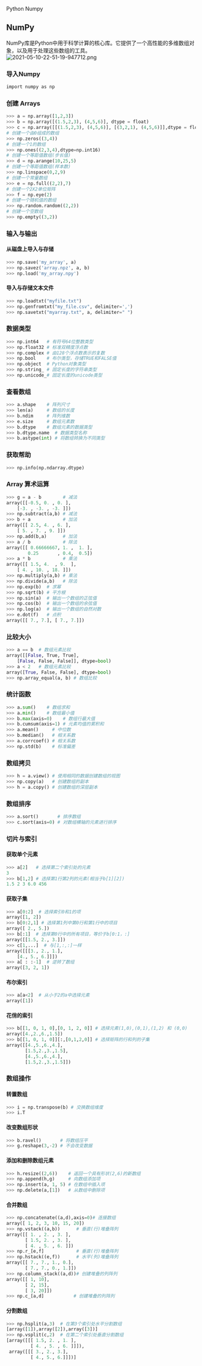 Python Numpy
<a name="kprF7"></a>
## NumPy
NumPy库是Python中用于科学计算的核心库。它提供了一个高性能的多维数组对象，以及用于处理这些数组的工具。<br />![2021-05-10-22-51-19-947712.png](./img/1620658501297-cb39465d-a4ca-426d-978f-6a0abb590a00.png)
<a name="HgYfi"></a>
### 导入Numpy
```python
import numpy as np
```
<a name="zKwCo"></a>
### 创建 Arrays
```python
>>> a = np.array([1,2,3])
>>> b = np.array([(1.5,2,3), (4,5,6)], dtype = float)
>>> c = np.array([[(1.5,2,3), (4,5,6)], [(3,2,1), (4,5,6)]],dtype = float)
# 创建一个由0组成的数组
>>> np.zeros((3,4)) 
# 创建一个1的数组
>>> np.ones((2,3,4),dtype=np.int16) 
# 创建一个等距值数组(步长值)
>>> d = np.arange(10,25,5) 
# 创建一个等距值数组(样本数)
>>> np.linspace(0,2,9) 
# 创建一个常量数组
>>> e = np.full((2,2),7) 
# 创建一个2X2单位矩阵
>>> f = np.eye(2) 
# 创建一个随机值的数组
>>> np.random.random((2,2)) 
# 创建一个空数组
>>> np.empty((3,2)) 
```
<a name="UC2b3"></a>
### 输入与输出
<a name="eYgyn"></a>
#### 从磁盘上导入与存储
```python
>>> np.save('my_array', a)
>>> np.savez('array.npz', a, b)
>>> np.load('my_array.npy')
```
<a name="flQX7"></a>
#### 导入与存储文本文件
```python
>>> np.loadtxt("myfile.txt")
>>> np.genfromtxt("my_file.csv", delimiter=',')
>>> np.savetxt("myarray.txt", a, delimiter=" ")
```
<a name="jLbNQ"></a>
### 数据类型
```python
>>> np.int64   # 有符号64位整数类型
>>> np.float32 # 标准双精度浮点数
>>> np.complex # 由128个浮点数表示的复数
>>> np.bool    # 布尔类型，存储TRUE和FALSE值
>>> np.object  # Python对象类型
>>> np.string_ # 固定长度的字符串类型
>>> np.unicode_# 固定长度的unicode类型
```
<a name="m3diK"></a>
### 查看数组
```python
>>> a.shape    # 阵列尺寸
>>> len(a)     # 数组的长度
>>> b.ndim     # 阵列维数
>>> e.size     # 数组元素数
>>> b.dtype    # 数组元素的数据类型
>>> b.dtype.name  # 数据类型名称
>>> b.astype(int) # 将数组转换为不同类型
```
<a name="SDs7T"></a>
### 获取帮助
```python
>>> np.info(np.ndarray.dtype)
```
<a name="rYk5M"></a>
### Array 算术运算
```python
>>> g = a - b        # 减法
array([[-0.5, 0. , 0. ],
    [-3. , -3. , -3. ]]) 
>>> np.subtract(a,b) # 减法
>>> b + a            # 加法
array([[ 2.5, 4. , 6. ],
    [ 5. , 7. , 9. ]]) 
>>> np.add(b,a)      # 加法
>>> a / b            # 除法
array([[ 0.66666667, 1. ,  1. ],
        0.25       , 0.4,  0.5])
>>> a * b            # 乘法
array([[ 1.5, 4.  , 9.  ],
    [ 4. , 10. , 18. ]]) 
>>> np.multiply(a,b) # 乘法
>>> np.divide(a,b)   # 除法
>>> np.exp(b)  # 求幂
>>> np.sqrt(b) # 平方根
>>> np.sin(a)  # 输出一个数组的正弦值
>>> np.cos(b)  # 输出一个数组的余弦值
>>> np.log(a)  # 输出一个数组的自然对数
>>> e.dot(f)   # 点积
array([[ 7., 7.], [ 7., 7.]])
```
<a name="O6Lkx"></a>
### 比较大小
```python
>>> a == b  # 数组元素比较
array([[False, True, True],
    [False, False, False]], dtype=bool) 
>>> a < 2   # 数组元素比较
array([True, False, False], dtype=bool) 
>>> np.array_equal(a, b) # 数组比较
```
<a name="DTkpv"></a>
### 统计函数
```python
>>> a.sum()    # 数组求和
>>> a.min()    # 数组最小值
>>> b.max(axis=0)    # 数组行最大值
>>> b.cumsum(axis=1) # 元素均值的累积和
>>> a.mean()     # 中位数
>>> b.median()   # 相关系数
>>> a.corrcoef() # 相关系数
>>> np.std(b)    # 标准偏差
```
<a name="Y7ZaC"></a>
### 数组拷贝
```python
>>> h = a.view() # 使用相同的数据创建数组的视图
>>> np.copy(a)   # 创建数组的副本
>>> h = a.copy() # 创建数组的深层副本
```
<a name="I3QPe"></a>
### 数组排序
```python
>>> a.sort()       # 排序数组
>>> c.sort(axis=0) # 对数组横轴的元素进行排序
```
<a name="ZwuEU"></a>
### 切片与索引
<a name="LtiZH"></a>
#### 获取单个元素
```python
>>> a[2]   # 选择第二个索引处的元素
3
>>> b[1,2] # 选择第1行第2列的元素(相当于b[1][2])
1.5 2 3 6.0 456
```
<a name="iiJjz"></a>
#### 获取子集
```python
>>> a[0:2]  # 选择索引0和1的项
array([1, 2]) 
>>> b[0:2,1] # 选择第1列中第0行和第1行中的项目
array([ 2., 5.])
>>> b[:1]  # 选择第0行中的所有项目，等价于b[0:1，:]
array([[1.5, 2., 3.]])
>>> c[1,...]  # 与[1,:,:]一样
array([[[3., 2., 1.],
    [4., 5., 6.]]])
>>> a[ : :-1]  # 逆转了数组
array([3, 2, 1])
```
<a name="pb4oq"></a>
#### 布尔索引
```python
>>> a[a<2]  # 从小于2的a中选择元素
array([1])
```
<a name="Iqrmv"></a>
#### 花俏的索引
```python
>>> b[[1, 0, 1, 0],[0, 1, 2, 0]] # 选择元素(1,0),(0,1),(1,2) 和 (0,0)
array([4.,2.,6.,1.5])
>>> b[[1, 0, 1, 0]][:,[0,1,2,0]] # 选择矩阵的行和列的子集
array([[4.,5.,6.,4.], 
       [1.5,2.,3.,1.5], 
       [4.,5.,6.,4.],
       [1.5,2.,3.,1.5]])
```
<a name="bcuOb"></a>
### 数组操作
<a name="Z8rq0"></a>
#### 转置数组
```python
>>> i = np.transpose(b) # 交换数组维度
>>> i.T
```
<a name="BA5HG"></a>
#### 改变数组形状
```python
>>> b.ravel()       # 将数组压平
>>> g.reshape(3,-2) # 不会改变数据
```
<a name="Ff7Ry"></a>
#### 添加和删除数组元素
```python
>>> h.resize((2,6))    # 返回一个具有形状(2,6)的新数组
>>> np.append(h,g)     # 向数组添加项
>>> np.insert(a, 1, 5) # 在数组中插入项
>>> np.delete(a,[1])   # 从数组中删除项
```
<a name="VOXES"></a>
#### 合并数组
```python
>>> np.concatenate((a,d),axis=0)# 连接数组
array([ 1, 2, 3, 10, 15, 20])
>>> np.vstack((a,b))      # 垂直(行)堆叠阵列
array([[ 1. , 2. , 3. ], 
       [ 1.5, 2. , 3. ],
       [ 4. , 5. , 6. ]]) 
>>> np.r_[e,f]            # 垂直(行)堆叠阵列
>>> np.hstack((e,f))      # 水平(列)堆叠阵列
array([[ 7., 7., 1., 0.],
       [ 7., 7., 0., 1.]]) 
>>> np.column_stack((a,d))# 创建堆叠的列阵列
array([[ 1, 10], 
       [ 2, 15],
       [ 3, 20]])
>>> np.c_[a,d]           # 创建堆叠的列阵列
```
<a name="jUxPz"></a>
#### 分割数组
```python
>>> np.hsplit(a,3)  # 在第3个索引处水平分割数组
[array([1]),array([2]),array([3])]
>>> np.vsplit(c,2)  # 在第二个索引处垂直分割数组
[array([[[ 1.5, 2. , 1. ],
         [ 4. , 5. , 6. ]]]), 
 array([[[ 3., 2., 3.],
         [ 4., 5., 6.]]])]
```
